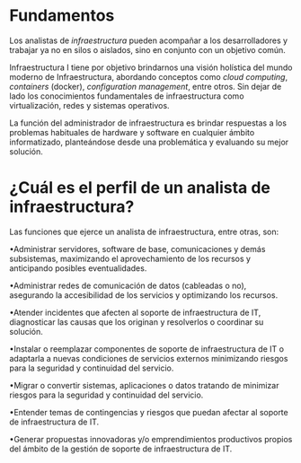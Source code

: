 # Fundamentos

Los analistas de *infraestructura* pueden acompañar a los desarrolladores y trabajar ya no en silos o aislados, sino en conjunto con un objetivo común.

Infraestructura I tiene por objetivo brindarnos una visión holística del mundo moderno de Infraestructura, abordando conceptos como *cloud computing*, *containers* (docker), *configuration management*, entre otros. Sin dejar de lado los conocimientos fundamentales de infraestructura como virtualización, redes y sistemas operativos.

La función del administrador de infraestructura es brindar respuestas a los problemas habituales de hardware y software en cualquier ámbito informatizado, planteándose desde una problemática y evaluando su mejor solución.

# ¿Cuál es el perfil de un analista de infraestructura?
Las funciones que ejerce un analista de infraestructura, entre otras, son:

•Administrar servidores, software de base, comunicaciones y demás subsistemas, maximizando el aprovechamiento de los recursos y anticipando posibles eventualidades.

•Administrar redes de comunicación de datos (cableadas o no), asegurando la accesibilidad de los servicios y optimizando los recursos.

•Atender incidentes que afecten al soporte de infraestructura de IT, diagnosticar las causas que los originan y resolverlos o coordinar su solución.

•Instalar o reemplazar componentes de soporte de infraestructura de IT o adaptarla a nuevas condiciones de servicios externos minimizando riesgos para la seguridad y continuidad del servicio.

•Migrar o convertir sistemas, aplicaciones o datos tratando de minimizar riesgos para la seguridad y continuidad del servicio.

•Entender temas de contingencias y riesgos que puedan afectar al soporte de infraestructura de IT.

•Generar propuestas innovadoras y/o emprendimientos productivos propios del ámbito de la gestión de soporte de infraestructura de IT.